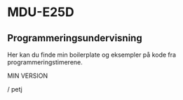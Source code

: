 # MDU-E25D

## Programmeringsundervisning

Her kan du finde min boilerplate og eksempler på kode fra programmeringstimerene.

MIN VERSION 

/ petj
